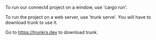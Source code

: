 To run our connect4 project on a window, use 'cargo run'.

To run the project on a web server, use 'trunk serve'. You will have to download trunk to use it.

Go to https://trunkrs.dev to download trunk.
